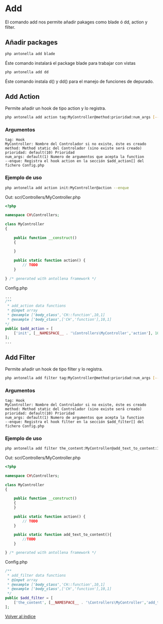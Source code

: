 # Add

El comando add nos permite añadir pakages como blade ó dd, action y filter.

## Añadir packages

```bash
php antonella add blade
```

Éste comando instalará el package blade para trabajar con vistas

```bash
php antonella add dd
```

Éste comando instala d() y dd() para el manejo de funciones de depurado.

## Add Action

Permite añadir un hook de tipo action y lo registra.

```bash
php antonella add action tag:MyController@method:prioridad:num_args [--enque]
```

### Argumentos

```text
tag: Hook
MyController: Nombre del Controlador si no existe, éste es creado
method: Method static del Controlador (sino existe será creado)
prioridad: default(10) Prioridad
num_args: default(1) Numero de argumentos que acepta la function	 	
--enque: Registra el hook action en la sección $add_action[] del fichero Config.php
```

### Ejemplo de uso

```bash
php antonella add action init:MyController@action --enque
```

Out: scr/Controllers/MyController.php

```php
<?php
    
namespace CH\Controllers;
          
class MyController
{
    
	public function __construct()
	{
	
	}
	
	public static function action() {
		// TODO
	}
	
} /* generated with antollena framework */
```

Config.php

```php
...
/**
 * add_action data functions
 * @input array
 * @example ['body_class','CH::function',10,1]
 * @example ['body_class',['CH','function'],10,1]
*/
public $add_action = [
	['init', [__NAMESPACE__ . '\Controllers\MyController','action'], 10, 1]
];
...
```

## Add Filter

Permite añadir un hook de tipo filter y lo registra.

```bash
php antonella add filter tag:MyController@method:prioridad:num_args [--enque]
```

### Argumentos

```text
tag: Hook
MyController: Nombre del Controlador si no existe, éste es creado
method: Method static del Controlador (sino existe será creado)
prioridad: default(10) Prioridad
num_args: default(1) Numero de argumentos que acepta la function	 	
--enque: Registra el hook filter en la sección $add_filter[] del fichero Config.php
```

### Ejemplo de uso

```bash
php antonella add filter the_content:MyController@add_text_to_content:10:1 --enque
```

Out: scr/Controllers/MyController.php

```php
<?php
    
namespace CH\Controllers;
          
class MyController
{
    
	public function __construct()
	{
  	}
	
	public static function action() {
		// TODO
	}
	
	public static function add_text_to_content(){
		//TODO
	}

} /* generated with antollena framework */
```

Config.php

```php
/**
 * add_filter data functions
 * @input array
 * @example ['body_class','CH::function',10,1]
 * @example ['body_class',['CH','function'],10,1]
 */
public $add_filter = [
	['the_content', [__NAMESPACE__ . '\Controllers\MyController','add_text_to_content'], 10, 1]
];
```

[Volver al índice](https://github.com/d3turnes/antonella-framework-for-wp/tree/2.0/docs/readme.md)